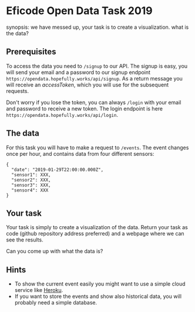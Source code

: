 # Eficode Open Data Task 2019

synopsis: we have messed up, your task is to create a visualization. what is the data?

## Prerequisites

To access the data you need to `/signup` to our API. The signup is easy, you will send your email and a password to our signup endpoint `https://opendata.hopefully.works/api/signup`. As a return message you will receive an *accessToken*, which you will use for the subsequent requests.

Don't worry if you lose the token, you can always `/login` with your email and password to receive a new token. The login endpoint is here `https://opendata.hopefully.works/api/login`.

## The data

For this task you will have to make a request to `/events`. The event changes once per hour, and contains data from four different sensors:

```
{
  "date": "2019-01-29T22:00:00.000Z",
  "sensor1": XXX,
  "sensor2": XXX,
  "sensor3": XXX,
  "sensor4": XXX
}
```

## Your task

Your task is simply to create a visualization of the data. Return your task as code (github repository address preferred) and a webpage where we can see the results.

Can you come up with what the data is?

## Hints

* To show the current event easily you might want to use a simple cloud service like [Heroku]().
* If you want to store the events and show also historical data, you will probably need a simple database.
